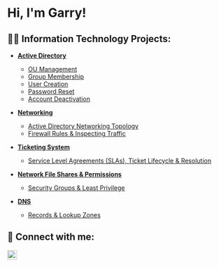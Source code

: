 <h1>Hi, I'm Garry! <br/></h1>

<h2>👨‍💻 Information Technology Projects:</h2>

- <b>[Active Directory](https://github.com/garrynwong/active-directory)</b>

  - [OU Management](https://github.com/garrynwong/ou-management)
  - [Group Membership](https://github.com/garrynwong/group-membership)
  - [User Creation](https://github.com/garrynwong/ad-user-generation)
  - [Password Reset](https://github.com/garrynwong/Password-Reset)
  - [Account Deactivation](https://github.com/garrynwong/account-deactivation)
  
 
- <b>[Networking](https://github.com/garrynwong/networking)</b>
  - [Active Directory Networking Topology](https://github.com/garrynwong/active-directory-network-topology)
  - [Firewall Rules & Inspecting Traffic](https://github.com/garrynwong/Firewall-Rules)
 
- <b>[Ticketing System](https://github.com/garrynwong/ticketing-system)</b>
  - [Service Level Agreements (SLAs), Ticket Lifecycle & Resolution](https://github.com/garrynwong/service-level-agreements-ticket-lifecycle-and-resolution)
 
- <b>[Network File Shares & Permissions](https://github.com/garrynwong/Network-File-Shares-Permissions)</b>
  - [Security Groups & Least Privilege](https://github.com/garrynwong/Security-Groups-Least-Privilege)
 
- <b>[DNS](https://github.com/garrynwong/DNS)</b>
  - [Records & Lookup Zones](https://github.com/garrynwong/Records-Lookup-Zones)

<h2> 🤳 Connect with me:</h2>


[<img align="left" alt="JoshMadakor | LinkedIn" width="22px" src="https://cdn.jsdelivr.net/npm/simple-icons@v3/icons/linkedin.svg" />][linkedin]


[linkedin]: https://www.linkedin.com/in/garry-n-wong/

<!--
**joshmadakor1/joshmadakor1** is a ✨ _special_ ✨ repository because its `README.md` (this file) appears on your GitHub profile.

Here are some ideas to get you started:

- 🔭 I’m currently working on ...
- 🌱 I’m currently learning ...
- 👯 I’m looking to collaborate on ...
- 🤔 I’m looking for help with ...
- 💬 Ask me about ...
- 📫 How to reach me: ...
- 😄 Pronouns: ...
- ⚡ Fun fact: ...
-->
